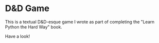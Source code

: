 # D&D Game

This is a textual D&D-esque game I wrote as part of completing the "Learn Python the Hard Way" book.

Have a look!
